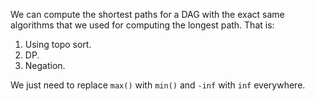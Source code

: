 We can compute the shortest paths for a DAG with the exact same algorithms that we used for computing the longest path.
That is:
1. Using topo sort.
2. DP.
3. Negation.

We just need to replace `max()` with `min()` and `-inf` with `inf` everywhere.
